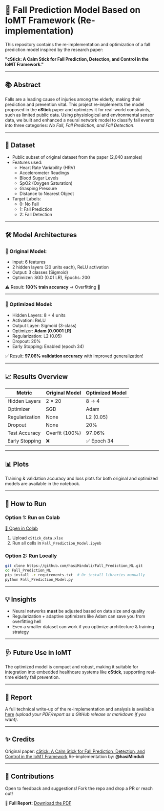 # 🧠 Fall Prediction Model Based on IoMT Framework (Re-implementation)

This repository contains the re-implementation and optimization of a fall prediction model inspired by the research paper:

**"cStick: A Calm Stick for Fall Prediction, Detection, and Control in the IoMT Framework."**

---

## 📚 Abstract

Falls are a leading cause of injuries among the elderly, making their prediction and prevention vital. This project re-implements the model proposed in the **cStick** paper and optimizes it for real-world constraints, such as limited public data. Using physiological and environmental sensor data, we built and enhanced a neural network model to classify fall events into three categories: *No Fall, Fall Prediction, and Fall Detection*.

---

## 🧪 Dataset

- Public subset of original dataset from the paper (2,040 samples)
- Features used:
  - Heart Rate Variability (HRV)
  - Accelerometer Readings
  - Blood Sugar Levels
  - SpO2 (Oxygen Saturation)
  - Grasping Pressure
  - Distance to Nearest Object
- Target Labels:
  - 0: No Fall
  - 1: Fall Prediction
  - 2: Fall Detection

---

## 🛠️ Model Architectures

### 🔹 Original Model:
- Input: 6 features
- 2 hidden layers (20 units each), ReLU activation
- Output: 3 classes (Sigmoid)
- Optimizer: SGD (0.01 LR), Epochs: 200

⚠️ Result: **100% train accuracy** → Overfitting 😬

---

### 🔸 Optimized Model:
- Hidden Layers: 8 + 4 units
- Activation: ReLU
- Output Layer: Sigmoid (3-class)
- Optimizer: **Adam (0.0001 LR)**
- Regularization: L2 (0.05)
- Dropout: 20%
- Early Stopping: Enabled (epoch 34)

✅ Result: **97.06% validation accuracy** with improved generalization!

---

## 📈 Results Overview

| Metric                | Original Model         | Optimized Model         |
|----------------------|------------------------|-------------------------|
| Hidden Layers         | 2 × 20                 | 8 → 4                   |
| Optimizer             | SGD                    | Adam                    |
| Regularization        | None                   | L2 (0.05)               |
| Dropout               | None                   | 20%                     |
| Test Accuracy         | Overfit (100%)         | 97.06%                  |
| Early Stopping        | ❌                     | ✅ Epoch 34             |

---

## 📊 Plots

Training & validation accuracy and loss plots for both original and optimized models are available in the notebook.

---

## 🚀 How to Run

### Option 1: Run on Colab  
[🔗 Open in Colab](#)

1. Upload `cStick_data.xlsx`
2. Run all cells in `Fall_Prediction_Model.ipynb`

### Option 2: Run Locally

```bash
git clone https://github.com/hasiMinduli/Fall_Prediction_ML.git
cd Fall_Prediction_ML
pip install -r requirements.txt  # Or install libraries manually
python Fall_Prediction_Model.py
````

---

## 💡 Insights

* Neural networks **must** be adjusted based on data size and quality
* Regularization + adaptive optimizers like Adam can save you from overfitting hell
* Even a smaller dataset can work if you optimize architecture & training strategy

---

## 🩺 Future Use in IoMT

The optimized model is compact and robust, making it suitable for integration into embedded healthcare systems like **cStick**, supporting real-time elderly fall prevention.

---

## 📄 Report

A full technical write-up of the re-implementation and analysis is available [here](#) *(upload your PDF/report as a GitHub release or markdown if you want)*.

---

## ✨ Credits

Original paper: [cStick: A Calm Stick for Fall Prediction, Detection, and Control in the IoMT Framework](#)
Re-implementation by: **@hasiMinduli**

---

## 🤝 Contributions

Open to feedback and suggestions! Fork the repo and drop a PR or reach out!

📄 **Full Report**: [Download the PDF](./Final_Report.pdf)
